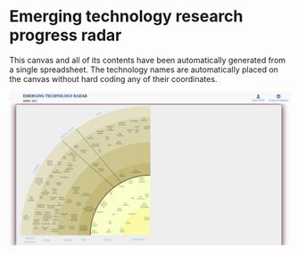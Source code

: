 # Emerging technology research progress radar

This canvas and all of its contents have been automatically generated from a single spreadsheet. The technology names are automatically placed on the canvas without hard coding any of their coordinates.

![Emerging Technology Radar](https://raw.githubusercontent.com/dg1223/tech-radar/master/ET-radar.png)
